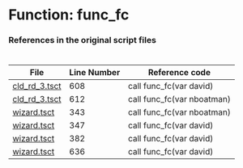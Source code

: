 # Function: func_fc 
### References in the original script files

#

| File | Line Number | Reference code |
| --- | --- | --- |
| [cld_rd_3.tsct](../../../out/cld_rd_3.tsct#L608) | 608 | call func_fc(var david) |
| [cld_rd_3.tsct](../../../out/cld_rd_3.tsct#L612) | 612 | call func_fc(var nboatman) |
| [wizard.tsct](../../../out/wizard.tsct#L343) | 343 | call func_fc(var nboatman) |
| [wizard.tsct](../../../out/wizard.tsct#L347) | 347 | call func_fc(var david) |
| [wizard.tsct](../../../out/wizard.tsct#L382) | 382 | call func_fc(var david) |
| [wizard.tsct](../../../out/wizard.tsct#L636) | 636 | call func_fc(var david) |
